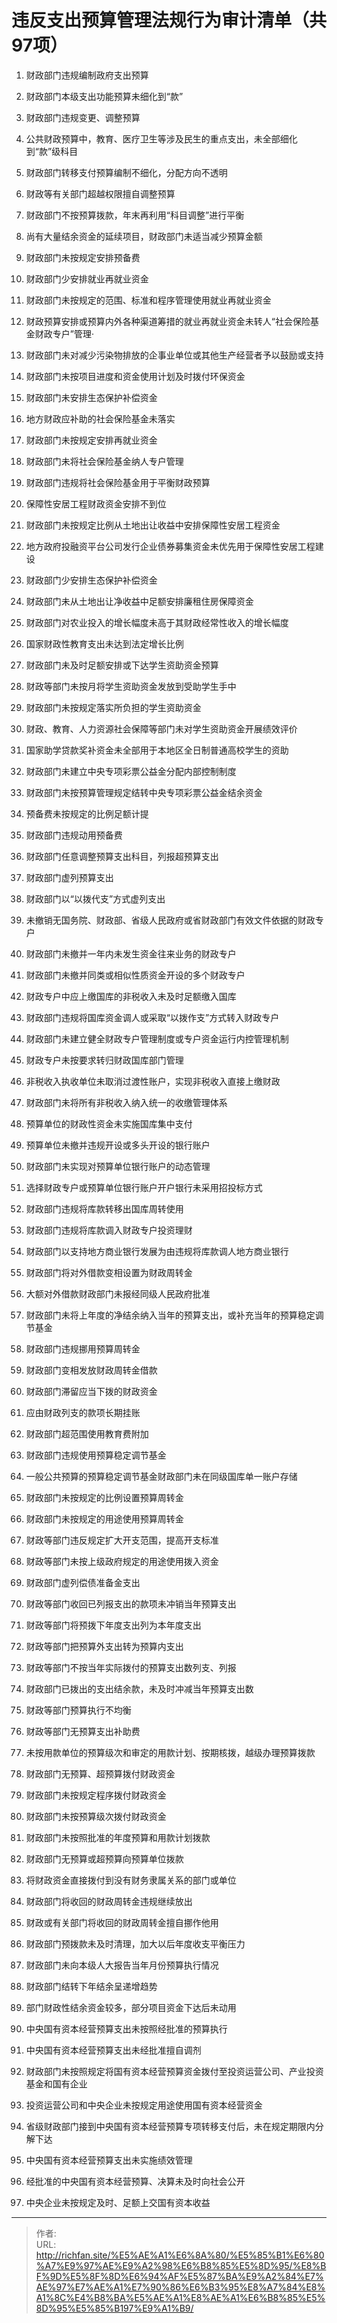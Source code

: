 # 违反支出预算管理法规行为审计清单（共97项）

1. 财政部门违规编制政府支出预算

2. 财政部门本级支出功能预算未细化到“款”

3. 财政部门违规变更、调整预算

4. 公共财政预算中，教育、医疗卫生等涉及民生的重点支出，未全部细化到“款”级科目

5. 财政部门转移支付预算编制不细化，分配方向不透明

6. 财政等有关部门超越权限擅自调整预算

7. 财政部门不按预算拨款，年末再利用“科目调整”进行平衡

8. 尚有大量结余资金的延续项目，财政部门未适当减少预算金额

9. 财政部门未按规定安排预备费

10. 财政部门少安排就业再就业资金

11. 财政部门未按规定的范围、标准和程序管理使用就业再就业资金

12. 财政预算安排或预算内外各种渠道筹措的就业再就业资金未转人“社会保险基金财政专户”管理·

13. 财政部门未对减少污染物排放的企事业单位或其他生产经营者予以鼓励或支持

14. 财政部门未按项目进度和资金使用计划及时拨付环保资金

15. 财政部门未安排生态保护补偿资金

16. 地方财政应补助的社会保险基金未落实

17. 财政部门未按规定安排再就业资金

18. 财政部门未将社会保险基金纳人专户管理

19. 财政部门违规将社会保险基金用于平衡财政预算

20. 保障性安居工程财政资金安排不到位

21. 财政部门未按规定比例从土地出让收益中安排保障性安居工程资金

22. 地方政府投融资平台公司发行企业债券募集资金未优先用于保障性安居工程建设

23. 财政部门少安排生态保护补偿资金

24. 财政部门未从土地出让净收益中足额安排廉租住房保障资金

25. 财政部门对农业投入的增长幅度未高于其财政经常性收入的增长幅度

26. 国家财政性教育支出未达到法定增长比例

27. 财政部门未及时足额安排或下达学生资助资金预算

28. 财政等部门未按月将学生资助资金发放到受助学生手中

29. 财政部门未按规定落实所负担的学生资助资金

30. 财政、教育、人力资源社会保障等部门未对学生资助资金开展绩效评价

31. 国家助学贷款奖补资金未全部用于本地区全日制普通高校学生的资助

32. 财政部门未建立中央专项彩票公益金分配内部控制制度

33. 财政部门未按预算管理规定结转中央专项彩票公益金结余资金

34. 预备费未按规定的比例足额计提

35. 财政部门违规动用预备费

36. 财政部门任意调整预算支出科目，列报超预算支出

37. 财政部门虚列预算支出

38. 财政部门以“以拨代支”方式虚列支出

39. 未撤销无国务院、财政部、省级人民政府或省财政部门有效文件依据的财政专户

40. 财政部门未撤并一年内未发生资金往来业务的财政专户

41. 财政部门未撤并同类或相似性质资金开设的多个财政专户

42. 财政专户中应上缴国库的非税收入未及时足额缴入国库

43. 财政部门违规将国库资金调人或采取“以拨作支”方式转入财政专户

44. 财政部门未建立健全财政专户管理制度或专户资金运行内控管理机制

45. 财政专户未按要求转归财政国库部门管理

46. 非税收入执收单位未取消过渡性账户，实现非税收入直接上缴财政

47. 财政部门未将所有非税收入纳入统一的收缴管理体系

48. 预算单位的财政性资金未实施国库集中支付

49. 预算单位未撤并违规开设或多头开设的银行账户

50. 财政部门未实现对预算单位银行账户的动态管理

51. 选择财政专户或预算单位银行账户开户银行未采用招投标方式

52. 财政部门违规将库款转移出国库周转使用

53. 财政部门违规将库款调入财政专户投资理财

54. 财政部门以支持地方商业银行发展为由违规将库款调人地方商业银行

55. 财政部门将对外借款变相设置为财政周转金

56. 大额对外借款财政部门未报经同级人民政府批准

57. 财政部门未将上年度的净结余纳入当年的预算支出，或补充当年的预算稳定调节基金

58. 财政部门违规挪用预算周转金

59. 财政部门变相发放财政周转金借款

60. 财政部门滞留应当下拨的财政资金

61. 应由财政列支的款项长期挂账

62. 财政部门超范围使用教育费附加

63. 财政部门违规使用预算稳定调节基金

64. 一般公共预算的预算稳定调节基金财政部门未在同级国库单一账户存储

65. 财政部门未按规定的比例设置预算周转金

66. 财政部门未按规定的用途使用预算周转金

67. 财政等部门违反规定扩大开支范围，提高开支标准

68. 财政等部门未按上级政府规定的用途使用拨入资金

69. 财政部门虚列偿债准备金支出

70. 财政等部门收回已列报支出的款项未冲销当年预算支出

71. 财政等部门将预拨下年度支出列为本年度支出

72. 财政等部门把预算外支出转为预算内支出

73. 财政等部门不按当年实际拨付的预算支出数列支、列报

74. 财政部门已拨出的支出结余款，未及时冲减当年预算支出数

75. 财政等部门预算执行不均衡

76. 财政等部门无预算支出补助费

77. 未按用款单位的预算级次和审定的用款计划、按期核拨，越级办理预算拨款

78. 财政部门无预算、超预算拨付财政资金

79. 财政部门未按规定程序拨付财政资金

80. 财政部门未按预算级次拨付财政资金

81. 财政部门未按照批准的年度预算和用款计划拨款

82. 财政部门无预算或超预算向预算单位拨款

83. 将财政资金直接拨付到没有财务隶属关系的部门或单位

84. 财政部门将收回的财政周转金违规继续放出

85. 财政或有关部门将收回的财政周转金擅自挪作他用

86. 财政部门预拨款未及时清理，加大以后年度收支平衡压力

87. 财政部门未向本级人大报告当年月份预算执行情况

88. 财政部门结转下年结余呈递增趋势

89. 部门财政性结余资金较多，部分项目资金下达后未动用

90. 中央国有资本经营预算支出未按照经批准的预算执行

91. 中央国有资本经营预算支出未经批准擅自调剂

92. 财政部门未按照规定将国有资本经营预算资金拨付至投资运营公司、产业投资基金和国有企业

93. 投资运营公司和中央企业未按规定用途使用国有资本经营资金

94. 省级财政部门接到中央国有资本经营预算专项转移支付后，未在规定期限内分解下达

95. 中央国有资本经营预算支出未实施绩效管理

96. 经批准的中央国有资本经营预算、决算未及时向社会公开

97. 中央企业未按规定及时、足额上交国有资本收益

---

> 作者:   
> URL: http://richfan.site/%E5%AE%A1%E6%8A%80/%E5%85%B1%E6%80%A7%E9%97%AE%E9%A2%98%E6%B8%85%E5%8D%95/%E8%BF%9D%E5%8F%8D%E6%94%AF%E5%87%BA%E9%A2%84%E7%AE%97%E7%AE%A1%E7%90%86%E6%B3%95%E8%A7%84%E8%A1%8C%E4%B8%BA%E5%AE%A1%E8%AE%A1%E6%B8%85%E5%8D%95%E5%85%B197%E9%A1%B9/  

